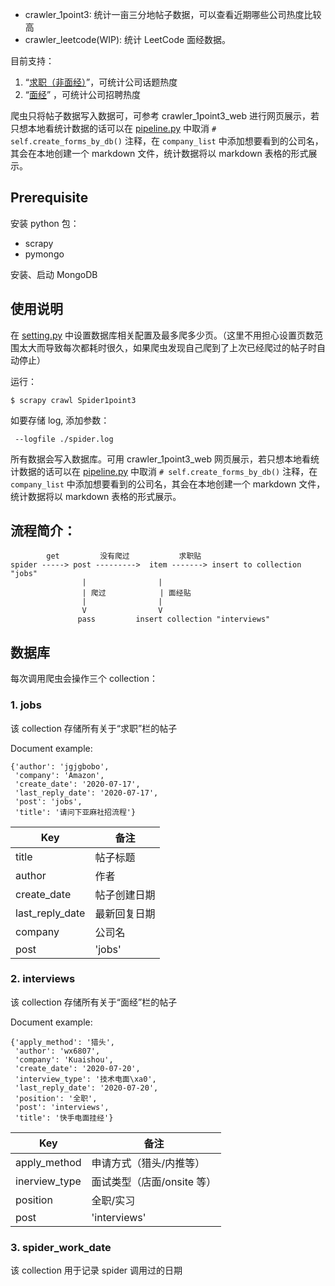 
- crawler_1point3: 统计一亩三分地帖子数据，可以查看近期哪些公司热度比较高
- crawler_leetcode(WIP): 统计 LeetCode 面经数据。


目前支持：
1. “[求职（非面经）](https://www.1point3acres.com/bbs/forum-28-1.html)”，可统计公司话题热度 
2. “[面经](https://www.1point3acres.com/bbs/forum-145-1.html)” ，可统计公司招聘热度

爬虫只将帖子数据写入数据可，可参考 crawler_1point3_web 进行网页展示，若只想本地看统计数据的话可以在 [pipeline.py](crawler_1point3/pipelines.py) 中取消 `# self.create_forms_by_db()` 注释，在 `company_list` 中添加想要看到的公司名，其会在本地创建一个 markdown 文件，统计数据将以 markdown 表格的形式展示。

## Prerequisite

安装 python 包： 
- scrapy
- pymongo

安装、启动 MongoDB

## 使用说明

在 [setting.py](crawler_1point3/settings.py) 中设置数据库相关配置及最多爬多少页。（这里不用担心设置页数范围太大而导致每次都耗时很久，如果爬虫发现自己爬到了上次已经爬过的帖子时自动停止）

运行：

```
$ scrapy crawl Spider1point3 
```

如要存储 log, 添加参数：

```
 --logfile ./spider.log
```

所有数据会写入数据库。可用 crawler_1point3_web 网页展示，若只想本地看统计数据的话可以在 [pipeline.py](crawler_1point3/pipelines.py) 中取消 `# self.create_forms_by_db()` 注释，在 `company_list` 中添加想要看到的公司名，其会在本地创建一个 markdown 文件，统计数据将以 markdown 表格的形式展示。

## 流程简介：

```
        get         没有爬过           求职贴   
spider -----> post --------->  item -------> insert to collection "jobs"
                |                |
                | 爬过            | 面经贴
                |                | 
                V                V
               pass         insert collection "interviews"
```

## 数据库

<!-- 考虑再三还是先选择 MongoDB。因为就应用来讲不会有太多写入和并发现象，爬虫写入一次之后主要还是以读取为主，故不需要考虑关系型数据库的 ACID 特性。为了方便使用以及日后方便的可扩展性，选择 MongoDB。 -->
每次调用爬虫会操作三个 collection：

### 1. jobs

该 collection 存储所有关于“求职”栏的帖子

Document example:

```
{'author': 'jgjgbobo',
 'company': 'Amazon',
 'create_date': '2020-07-17',
 'last_reply_date': '2020-07-17',
 'post': 'jobs',
 'title': '请问下亚麻社招流程'}
```

| Key | 备注 |
| --- | ---- |
| title | 帖子标题 |
| author | 作者 |
| create_date | 帖子创建日期 |
| last_reply_date | 最新回复日期 |
| company | 公司名 |
| post | 'jobs' |

### 2. interviews

该 collection 存储所有关于“面经”栏的帖子

Document example:

```
{'apply_method': '猎头',
 'author': 'wx6807',
 'company': 'Kuaishou',
 'create_date': '2020-07-20',
 'interview_type': '技术电面\xa0',
 'last_reply_date': '2020-07-20',
 'position': '全职',
 'post': 'interviews',
 'title': '快手电面挂经'}
 ```

| Key | 备注 |
| --- | ---- |
| apply_method | 申请方式（猎头/内推等） |
| inerview_type | 面试类型（店面/onsite 等） |
| position | 全职/实习 |
| post | 'interviews' |

### 3. spider_work_date

该 collection 用于记录 spider 调用过的日期